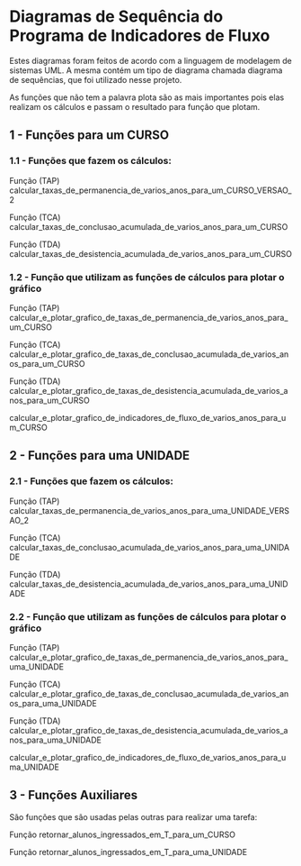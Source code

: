 # Diagramas de Sequência do Programa de Indicadores de Fluxo

Estes diagramas foram feitos de acordo com a linguagem de modelagem de sistemas UML. A mesma contém um tipo de diagrama chamada diagrama de sequências, que foi utilizado nesse projeto.

As funções que não tem a palavra plota são as mais importantes pois elas realizam os cálculos e passam o resultado para função que plotam.

## 1 - Funções para um CURSO

### 1.1 - Funções que fazem os cálculos: 

Função (TAP) calcular_taxas_de_permanencia_de_varios_anos_para_um_CURSO_VERSAO_2

Função (TCA) calcular_taxas_de_conclusao_acumulada_de_varios_anos_para_um_CURSO

Função (TDA) calcular_taxas_de_desistencia_acumulada_de_varios_anos_para_um_CURSO


### 1.2 - Função que utilizam as funções de cálculos para plotar o gráfico

Função (TAP) calcular_e_plotar_grafico_de_taxas_de_permanencia_de_varios_anos_para_um_CURSO

Função (TCA) calcular_e_plotar_grafico_de_taxas_de_conclusao_acumulada_de_varios_anos_para_um_CURSO

Função (TDA) calcular_e_plotar_grafico_de_taxas_de_desistencia_acumulada_de_varios_anos_para_um_CURSO

calcular_e_plotar_grafico_de_indicadores_de_fluxo_de_varios_anos_para_um_CURSO

## 2 - Funções para uma UNIDADE

### 2.1 - Funções que fazem os cálculos: 

Função (TAP) calcular_taxas_de_permanencia_de_varios_anos_para_uma_UNIDADE_VERSAO_2

Função (TCA) calcular_taxas_de_conclusao_acumulada_de_varios_anos_para_uma_UNIDADE

Função (TDA) calcular_taxas_de_desistencia_acumulada_de_varios_anos_para_uma_UNIDADE


### 2.2 - Função que utilizam as funções de cálculos para plotar o gráfico

Função (TAP) calcular_e_plotar_grafico_de_taxas_de_permanencia_de_varios_anos_para_uma_UNIDADE

Função (TCA) calcular_e_plotar_grafico_de_taxas_de_conclusao_acumulada_de_varios_anos_para_uma_UNIDADE

Função (TDA) calcular_e_plotar_grafico_de_taxas_de_desistencia_acumulada_de_varios_anos_para_uma_UNIDADE

calcular_e_plotar_grafico_de_indicadores_de_fluxo_de_varios_anos_para_uma_UNIDADE


## 3 - Funções Auxiliares

São funções que são usadas pelas outras para realizar uma tarefa:

Função retornar_alunos_ingressados_em_T_para_um_CURSO

Função retornar_alunos_ingressados_em_T_para_uma_UNIDADE



